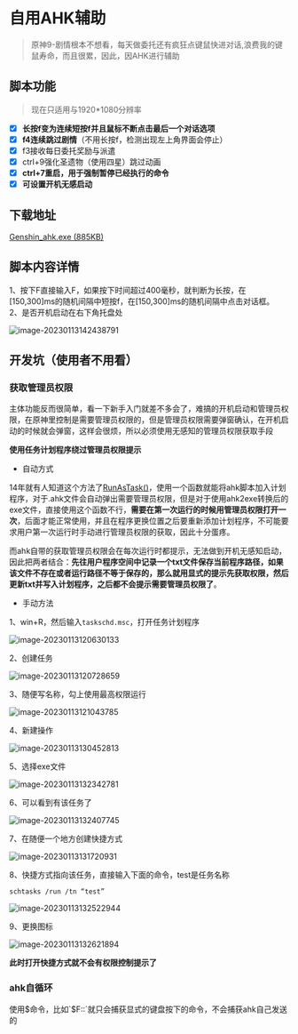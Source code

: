 # 自用AHK辅助
> 原神9-剧情根本不想看，每天做委托还有疯狂点键鼠快进对话,浪费我的键鼠寿命，而且很累，因此，因AHK进行辅助
## 脚本功能
> 现在只适用与1920*1080分辨率
- [x] **长按f变为连续短按f并且鼠标不断点击最后一个对话选项**
- [x] **f4连续跳过剧情**（不用长按f，检测出现左上角界面会停止）
- [x] f3接收每日委托奖励与派遣
- [x] ctrl+9强化圣遗物（使用四星）跳过动画
- [x] **ctrl+7重启，用于强制暂停已经执行的命令**
- [x] **可设置开机无感启动**
## 下载地址
[Genshin_ahk.exe (885KB)](https://github.com/799034552/my_ahk/releases/download/v1.0/Genshin_ahk.exe)
## 脚本内容详情
1、按下F直接输入F，如果按下时间超过400毫秒，就判断为长按，在[150,300]ms的随机间隔中短按f，在[150,300]ms的随机间隔中点击对话框。
2、是否开机启动在右下角托盘处

![image-20230113142438791](Readme.assets/image-20230113142438791.png)


## 开发坑（使用者不用看）
### 获取管理员权限
主体功能反而很简单，看一下新手入门就差不多会了，难搞的开机启动和管理员权限，在原神里控制是需要管理员权限的，但是管理员权限需要弹窗确认，在开机启动的时候就会弹窗，这样会很烦，所以必须使用无感知的管理员权限获取手段

**使用任务计划程序绕过管理员权限提示**

* 自动方式

14年就有人知道这个方法了[RunAsTask()](https://www.autohotkey.com/boards/viewtopic.php?t=4334)，使用一个函数就能将ahk脚本加入计划程序，对于.ahk文件会自动弹出需要管理员权限，但是对于使用ahk2exe转换后的exe文件，直接使用这个函数不行，**需要在第一次运行的时候用管理员权限打开一次**，后面才能正常使用，并且在程序更换位置之后要重新添加计划程序，不可能要求用户第一次运行时手动进行管理员权限的获取，因此十分蛋疼。

而ahk自带的获取管理员权限会在每次运行时都提示，无法做到开机无感知启动，因此把两者结合：**先往用户程序空间中记录一个txt文件保存当前程序路径，如果该文件不存在或者运行路径不等于保存的，那么就用显式的提示先获取权限，然后更新txt并写入计划程序，之后都不会提示需要管理员权限了**。

* 手动方法

1、win+R，然后输入`taskschd.msc`，打开任务计划程序

![image-20230113120630133](Readme.assets/image-20230113120630133.png)



2、创建任务

![image-20230113120728659](Readme.assets/image-20230113120728659.png)

3、随便写名称，勾上使用最高权限运行

![image-20230113121043785](Readme.assets/image-20230113121043785.png)

4、新建操作

![image-20230113130452813](Readme.assets/image-20230113130452813.png)

5、选择exe文件

![image-20230113132342781](Readme.assets/image-20230113132342781.png)

6、可以看到有该任务了

![image-20230113132407745](Readme.assets/image-20230113132407745.png)

7、在随便一个地方创建快捷方式

![image-20230113131720931](Readme.assets/image-20230113131720931.png)

8、快捷方式指向该任务，直接输入下面的命令，test是任务名称

`schtasks /run /tn “test”`

![image-20230113132522944](Readme.assets/image-20230113132522944.png)

9、更换图标

![image-20230113132621894](Readme.assets/image-20230113132621894.png)

**此时打开快捷方式就不会有权限控制提示了**

### ahk自循环

使用$命令，比如`$F::`就只会捕获显式的键盘按下的命令，不会捕获ahk自己发送的

